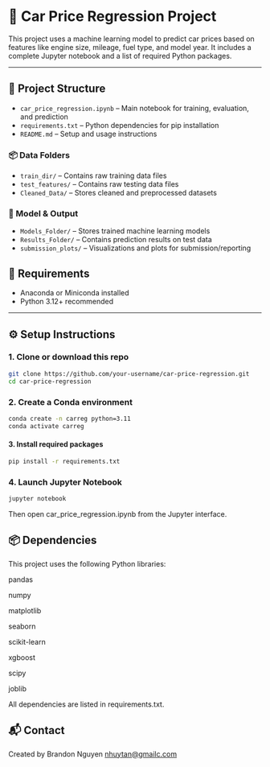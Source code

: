 # 🚗 Car Price Regression Project

This project uses a machine learning model to predict car prices based on features like engine size, mileage, fuel type, and model year. It includes a complete Jupyter notebook and a list of required Python packages.

---

## 📁 Project Structure

- `car_price_regression.ipynb` – Main notebook for training, evaluation, and prediction
- `requirements.txt` – Python dependencies for pip installation
- `README.md` – Setup and usage instructions

### 📦 Data Folders
- `train_dir/` – Contains raw training data files
- `test_features/` – Contains raw testing data files
- `Cleaned_Data/` – Stores cleaned and preprocessed datasets

### 🧠 Model & Output
- `Models_Folder/` – Stores trained machine learning models
- `Results_Folder/` – Contains prediction results on test data
- `submission_plots/` – Visualizations and plots for submission/reporting


## 🧩 Requirements

- Anaconda or Miniconda installed
- Python 3.12+ recommended

---

## ⚙️ Setup Instructions

### 1. Clone or download this repo

```bash
git clone https://github.com/your-username/car-price-regression.git
cd car-price-regression
```

### 2. Create a Conda environment
```bash 
conda create -n carreg python=3.11
conda activate carreg
```

#### 3. Install required packages
```bash 
pip install -r requirements.txt
```

### 4. Launch Jupyter Notebook
```bash 
jupyter notebook
```

Then open car_price_regression.ipynb from the Jupyter interface.



## 📦 Dependencies
This project uses the following Python libraries:

pandas

numpy

matplotlib

seaborn

scikit-learn

xgboost

scipy

joblib

All dependencies are listed in requirements.txt.


## 📬 Contact
Created by Brandon Nguyen
nhuytan@gmailc.com
